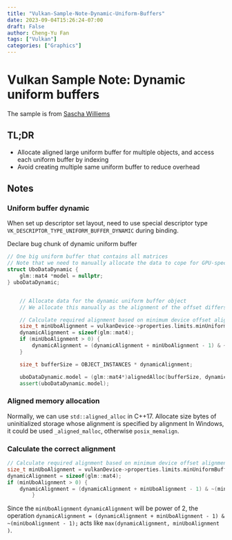 ```yaml
---
title: "Vulkan-Sample-Note-Dynamic-Uniform-Buffers"
date: 2023-09-04T15:26:24-07:00
draft: False
author: Cheng-Yu Fan
tags: ["Vulkan"]
categories: ["Graphics"]
---
```


# Vulkan Sample Note: Dynamic uniform buffers
The sample is from [Sascha Williems](https://github.com/SaschaWillems/Vulkan/tree/master/examples/)

## TL;DR
* Allocate aligned large uniform buffer for multiple objects, and access each uniform buffer by indexing
* Avoid creating multiple same uniform buffer to reduce overhead 

## Notes

### Uniform buffer dynamic
When set up descriptor set layout, need to use special descriptor type `VK_DESCRIPTOR_TYPE_UNIFORM_BUFFER_DYNAMIC` during binding.

Declare bug chunk of dynamic uniform buffer 
```cpp
// One big uniform buffer that contains all matrices
// Note that we need to manually allocate the data to cope for GPU-specific uniform buffer offset alignments
struct UboDataDynamic {
	glm::mat4 *model = nullptr;
} uboDataDynamic;
```
```cpp

    // Allocate data for the dynamic uniform buffer object
    // We allocate this manually as the alignment of the offset differs between GPUs

    // Calculate required alignment based on minimum device offset alignment
    size_t minUboAlignment = vulkanDevice->properties.limits.minUniformBufferOffsetAlignment;
    dynamicAlignment = sizeof(glm::mat4);
    if (minUboAlignment > 0) {
	    dynamicAlignment = (dynamicAlignment + minUboAlignment - 1) & ~(minUboAlignment - 1);
    }

    size_t bufferSize = OBJECT_INSTANCES * dynamicAlignment;

    uboDataDynamic.model = (glm::mat4*)alignedAlloc(bufferSize, dynamicAlignment);
    assert(uboDataDynamic.model);

```

### Aligned memory allocation
Normally, we can use `std::aligned_alloc` in C++17.
Allocate size bytes of uninitialized storage whose alignment is specified by alignment
In Windows, it could be used `_aligned_malloc`, otherwise  `posix_memalign`.

### Calculate the correct alignment
```cpp
// Calculate required alignment based on minimum device offset alignment
size_t minUboAlignment = vulkanDevice->properties.limits.minUniformBufferOffsetAlignment;
dynamicAlignment = sizeof(glm::mat4);
if (minUboAlignment > 0) {
	dynamicAlignment = (dynamicAlignment + minUboAlignment - 1) & ~(minUboAlignment - 1);
		}
```
Since the `minUboAlignment` `dynamicAlignment` will be power of 2, the operation `dynamicAlignment = (dynamicAlignment + minUboAlignment - 1) & ~(minUboAlignment - 1);` acts like `max(dynamicAlignment, minUboAlignment )`.